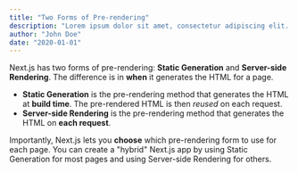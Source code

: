 ```yaml
---
title: "Two Forms of Pre-rendering"
description: "Lorem ipsum dolor sit amet, consectetur adipiscing elit. Sed elit nibh, vulputate a accumsan ac, semper eu mi. Proin sollicitudin mi erat, sit amet efficitur mi dapibus nec. Nam id arcu porta, tincidunt elit nec, suscipit orci. Duis tempor maximus mi. Suspendisse varius, nunc ac interdum tincidunt, ipsum metus pellentesque magna, id porta enim quam vitae leo. Cras sit amet libero in ex finibus auctor eget id arcu. Etiam sollicitudin justo at bibendum lobortis. Maecenas vulputate odio eget sodales posuere. Aenean ultricies est quis magna cursus convallis. Donec ornare elementum volutpat. "
author: "John Doe"
date: "2020-01-01"
---
```


Next.js has two forms of pre-rendering: **Static Generation** and **Server-side Rendering**. The difference is in **when** it generates the HTML for a page.

- **Static Generation** is the pre-rendering method that generates the HTML at **build time**. The pre-rendered HTML is then _reused_ on each request.
- **Server-side Rendering** is the pre-rendering method that generates the HTML on **each request**.

Importantly, Next.js lets you **choose** which pre-rendering form to use for each page. You can create a "hybrid" Next.js app by using Static Generation for most pages and using Server-side Rendering for others.
